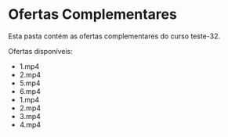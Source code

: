 # Ofertas Complementares

Esta pasta contém as ofertas complementares do curso teste-32.

Ofertas disponíveis:
- 1.mp4
- 2.mp4
- 5.mp4
- 6.mp4
- 1.mp4
- 2.mp4
- 3.mp4
- 4.mp4